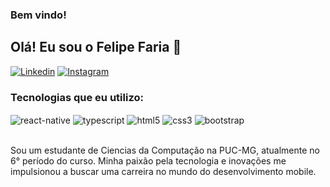 ### Bem vindo! 

## Olá! Eu sou o Felipe Faria 🤙

[![Linkedin](https://img.shields.io/badge/LinkedIn-0077B5?style=for-the-badge&logo=linkedin&logoColor=white)](https://www.linkedin.com/in/felipe-faria-221523218/) [![Instagram](https://img.shields.io/badge/Instagram-E4405F?style=for-the-badge&logo=instagram&logoColor=white)](https://www.instagram.com/felipe_faaria/)
<br/>
### Tecnologias que eu utilizo:
<div style="display: inline_block">
  <img align="center" alt="react-native" src="https://img.shields.io/badge/React_Native-20232A?style=for-the-badge&logo=react&logoColor=61DAFB" />
  <img align="center" alt="typescript" src="https://img.shields.io/badge/TypeScript-007ACC?style=for-the-badge&logo=typescript&logoColor=white" />
  <img align="center" alt="html5" src="https://img.shields.io/badge/HTML5-E34F26?style=for-the-badge&logo=html5&logoColor=white" />
   <img align="center" alt="css3" src="https://img.shields.io/badge/CSS3-1572B6?style=for-the-badge&logo=css3&logoColor=white" />
   <img align="center" alt="bootstrap" src="https://img.shields.io/badge/Bootstrap-563D7C?style=for-the-badge&logo=bootstrap&logoColor=white" />
  </div><br/>
  
Sou um estudante de Ciencias da Computação na PUC-MG, atualmente no 6° período do curso. Minha paixão pela tecnologia e inovações me impulsionou a buscar uma carreira no mundo do desenvolvimento mobile.
